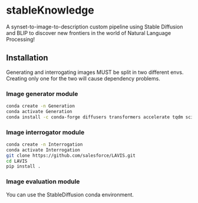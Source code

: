 # stableKnowledge

A synset-to-image-to-description custom pipeline using Stable Diffusion and BLIP
to discover new frontiers in the world of Natural Language Processing!

## Installation

Generating and interrogating images MUST be split in two different envs.
Creating only one for the two will cause dependency problems.

### Image generator module

```bash
conda create -n Generation
conda activate Generation
conda install -c conda-forge diffusers transformers accelerate tqdm scipy matplotlib safetensors
```

### Image interrogator module

```bash
conda create -n Interrogation
conda activate Interrogation
git clone https://github.com/salesforce/LAVIS.git
cd LAVIS
pip install .
```

### Image evaluation module

You can use the StableDiffusion conda environment.